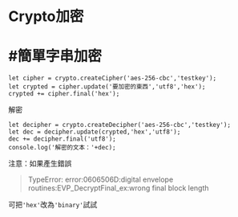 # Crypto加密



# #簡單字串加密

```
let cipher = crypto.createCipher('aes-256-cbc','testkey');
let crypted = cipher.update('要加密的東西','utf8','hex');
crypted += cipher.final('hex');
```
解密

```
let decipher = crypto.createDecipher('aes-256-cbc','testkey');
let dec = decipher.update(crypted,'hex','utf8');
dec += decipher.final('utf8');
console.log('解密的文本：'+dec);
```

注意：如果產生錯誤
>TypeError: error:0606506D:digital envelope routines:EVP_DecryptFinal_ex:wrong final block length

可把`'hex'`改為`'binary'`試試
